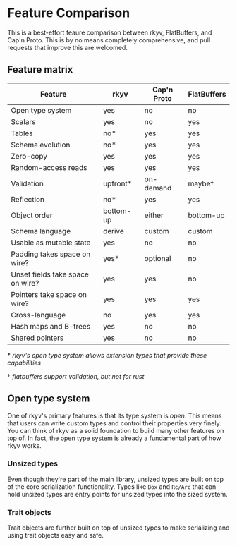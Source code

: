 # Feature Comparison

This is a best-effort feaure comparison between rkyv, FlatBuffers, and Cap'n Proto. This is by no
means completely comprehensive, and pull requests that improve this are welcomed.

## Feature matrix

| Feature                           | rkyv          | Cap'n Proto   | FlatBuffers   |
|-----------------------------------|---------------|---------------|---------------|
| Open type system                  | yes           | no            | no            |
| Scalars                           | yes           | no            | yes           |
| Tables                            | no*           | yes           | yes           |
| Schema evolution                  | no*           | yes           | yes           |
| Zero-copy                         | yes           | yes           | yes           |
| Random-access reads               | yes           | yes           | yes           |
| Validation                        | upfront*      | on-demand     | maybe†        |
| Reflection                        | no*           | yes           | yes           |
| Object order                      | bottom-up     | either        | bottom-up     |
| Schema language                   | derive        | custom        | custom        |
| Usable as mutable state           | yes           | no            | no            |
| Padding takes space on wire?      | yes*          | optional      | no            |
| Unset fields take space on wire?  | yes           | yes           | no            |
| Pointers take space on wire?      | yes           | yes           | yes           |
| Cross-language                    | no            | yes           | yes           |
| Hash maps and B-trees             | yes           | no            | no            |
| Shared pointers                   | yes           | no            | no            |

\* *rkyv's open type system allows extension types that provide these capabilities*

† *flatbuffers support validation, but not for rust*

## Open type system

One of rkyv's primary features is that its type system is *open*. This means that users can write
custom types and control their properties very finely. You can think of rkyv as a solid foundation
to build many other features on top of. In fact, the open type system is already a fundamental part
of how rkyv works.

### Unsized types

Even though they're part of the main library, unsized types are built on top of the core
serialization functionality. Types like `Box` and `Rc/Arc` that can hold unsized types are entry
points for unsized types into the sized system.

### Trait objects

Trait objects are further built on top of unsized types to make serializing and using trait objects
easy and safe.